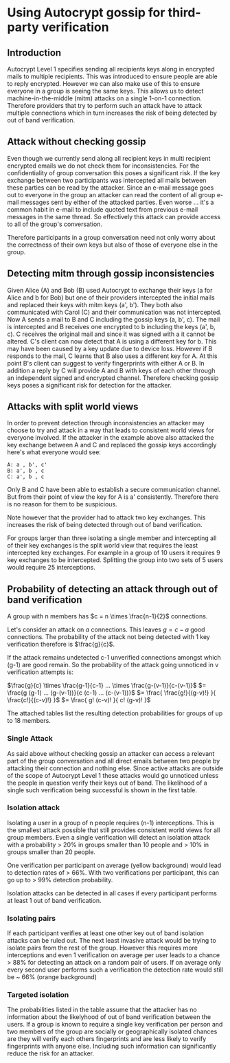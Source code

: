 Using Autocrypt gossip for third-party verification
=============================================


Introduction
------------

Autocrypt Level 1 specifies sending all recipients keys along in
encrypted mails to multiple recipients. This was introduced to ensure
people are able to reply encrypted. However we can also make use of this
to ensure everyone in a group is seeing the same keys. This allows us to detect
machine-in-the-middle (mitm) attacks on a single 1-on-1 connection.
Therefore providers that try to perform such an attack have to attack
multiple connections which in turn increases the risk of being detected
by out of band verification.

Attack without checking gossip
------------------------------

Even though we currently send along all recipient keys in multi recipient encrypted emails we do not check them for inconsistencies. For the confidentiality of group conversation this poses a significant risk. If the key exchange between two participants was intercepted all mails between these parties can be read by the attacker. Since an e-mail message goes out to everyone in the group an attacker can read the content of all group e-mail messages sent by either of the attacked parties. Even worse ... it's a common habit in e-mail to include quoted text from previous e-mail messages in the same thread. So effectively this attack can provide access to all of the group's conversation.

Therefore participants in a group conversation need not only worry about the correctness of their own keys but also of those of everyone else in the group.

Detecting mitm through gossip inconsistencies
---------------------------------------------

Given Alice (A) and Bob (B) used Autocrypt to exchange their keys (a for Alice and b for Bob) but one of their providers intercepted the initial mails and replaced their keys with mitm keys (a', b'). They both also communicated with Carol (C) and their communication was not intercepted.
Now A sends a mail to B and C including the gossip keys (a, b', c). The mail is intercepted and B receives one encrypted to b including the keys (a', b, c). C receives the original mail and since it was signed with a it cannot be altered. C's client can now detect that A is using a different key for b. This may have been caused by a key update due to device loss. However if B responds to the mail, C learns that B also uses a different key for A. At this point B's client can suggest to verify fingerprints with either A or B. In addition a reply by C will provide A and B with keys of each other through an independent signed and encrypted channel.
Therefore checking gossip keys poses a significant risk for detection for the attacker.

Attacks with split world views
------------------------------

In order to prevent detection through inconsistencies an attacker may choose to try and attack in a way that leads to consistent world views for everyone involved. If the attacker in the example above also attacked the key exchange between A and C and replaced the gossip keys accordingly here's what everyone would see:
```
A: a , b', c'
B: a', b , c
C: a', b , c
```
Only B and C have been able to establish a secure communication channel. But from their point of view the key for A is a' consistently. Therefore there is no reason for them to be suspicious.

Note however that the provider had to attack two key exchanges. This increases the risk of being detected through out of band verification.

For groups larger than three isolating a single member and intercepting all of their key exchanges is the split world view that requires the least intercepted key exchanges. For example in a group of 10 users it requires 9 key exchanges to be intercepted. Splitting the group into two sets of 5 users would require 25 interceptions.

Probability of detecting an attack through out of band verification
-------------------------------------------------------------------

A group with n members has $c = n \times \frac{n-1}{2}$ connections.

Let's consider an attack on $a$ connections. This leaves $g = c-a$ good connections. The probability of the attack not being detected with 1 key verification therefore is $\frac{g}{c}$.

If the attack remains undetected c-1 unverified connections amongst which (g-1) are good remain. So the probability of the attack going unnoticed in v verification attempts is:

$\frac{g}{c} \times \frac{g-1}{c-1} ... \times \frac{g-(v-1)}{c-(v-1)}$
$= \frac{g  (g-1) ...  (g-(v-1))}{c  (c-1) ...  (c-(v-1))}$
$= \frac{ \frac{g!}{(g-v)!} }{ \frac{c!}{(c-v)!} }$
$= \frac{ g!  (c-v)! }{ c!  (g-v)! }$

The attached tables list the resulting detection probabilities for groups of up to 18 members.

### Single Attack

As said above without checking gossip an attacker can access a relevant part of the group conversation and all direct emails between two people by attacking their connection and nothing else.
Since active attacks are outside of the scope of Autocrypt Level 1 these attacks would go unnoticed unless the people in question verify their keys out of band. The likelihood of a single such verification being successful is shown in the first table.

### Isolation attack

Isolating a user in a group of n people requires (n-1) interceptions. This is the smallest attack possible that still provides consistent world views for all group members. Even a single verification will detect an isolation attack with a probability > 20% in groups smaller than 10 people and > 10% in groups smaller than 20 people.

One verification per participant on average (yellow background) would lead to detection rates of > 66%. With two verifications per participant, this can go up to > 99% detection probability.

Isolation attacks can be detected in all cases if every participant performs at least 1 out of band verification.

### Isolating pairs

If each participant verifies at least one other key out of band isolation attacks can be ruled out. The next least invasive attack would be trying to isolate pairs from the rest of the group. However this requires more interceptions and even 1 verification on average per user leads to a chance > 88% for detecting an attack on a random pair of users. If on average only every second user performs such a verification the detection rate would still be ~ 66% (orange background)

### Targeted isolation

The probabilities listed in the table assume that the attacker has no information about the likelyhood of out of band verification between the users. If a group is known to require a single key verification per person and two members of the group are socially or geographically isolated chances are they will verify each others fingerprints and are less likely to verify fingerprints with anyone else. Including such information can significantly reduce the risk for an attacker.
